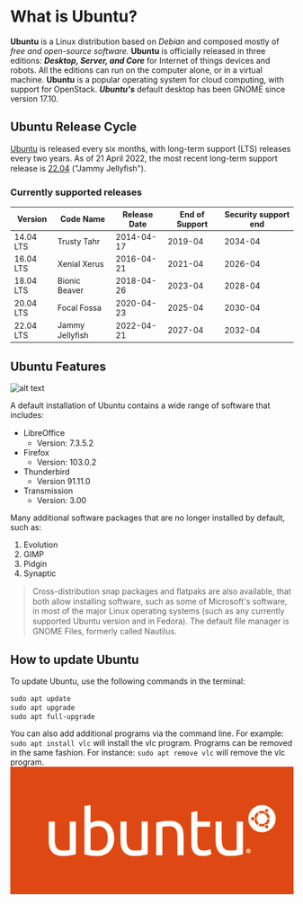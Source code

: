 # **What is Ubuntu?**

**Ubuntu** is a Linux distribution based on *Debian* and composed mostly of *free and open-source software.*
**Ubuntu** is officially released in three editions: ***Desktop, Server, and Core*** for Internet of things devices and
robots. All the editions can run on the computer alone, or in a virtual machine. **Ubuntu** is a popular
operating system for cloud computing, with support for OpenStack. ***Ubuntu's*** default desktop has been
GNOME since version 17.10.

## **Ubuntu Release Cycle**

[Ubuntu](https://ubuntu.com/) is released every six months, with long-term support (LTS) releases every two years. As of 21 April
2022, the most recent long-term support release is [22.04](https://ubuntu.com/download/desktop) ("Jammy Jellyﬁsh").


### Currently supported releases

 | **Version** | **Code Name** | **Release Date** | **End of Support** | **Security support end** |
 | --- | --- | --- | --- | --- |
 | 14.04 LTS | Trusty Tahr | 2014-04-17 | 2019-04 | 2034-04 |
 | 16.04 LTS | Xenial Xerus | 2016-04-21 | 2021-04 | 2026-04 |
 | 18.04 LTS | Bionic Beaver | 2018-04-26 | 2023-04 | 2028-04 | 
 | 20.04 LTS | Focal Fossa | 2020-04-23 | 2025-04 | 2030-04 |
 | 22.04 LTS | Jammy Jellyﬁsh | 2022-04-21 | 2027-04 | 2032-04 |

## **Ubuntu Features**
![alt text](C:\Users\viole\Documents\lab1\whatisubuntu\ubuntu-desktop.png)



A default installation of Ubuntu contains a wide range of software that includes:
* LibreOﬃce
    * Version: 7.3.5.2
* Firefox
    * Version: 103.0.2
* Thunderbird
    * Version 91.11.0
* Transmission
    * Version: 3.00

Many additional software packages that are no longer installed by default, such as:
1. Evolution
2. GIMP
3. Pidgin
4. Synaptic


>Cross-distribution snap packages and ﬂatpaks are also available, that both allow installing software,
such as some of Microsoft's software, in most of the major Linux operating systems (such as any
currently supported Ubuntu version and in Fedora). The default ﬁle manager is GNOME Files,
formerly called Nautilus.

## **How to update Ubuntu**

To update Ubuntu, use the following commands in the terminal:
```
sudo apt update
sudo apt upgrade
sudo apt full-upgrade
```

You can also add additional programs via the command line. For example: `sudo apt install vlc` will
install the vlc program. Programs can be removed in the same fashion. For instance: `sudo apt remove
vlc` will remove the vlc program.
![alt text](whatisubuntu/ubuntu-logo.png)
